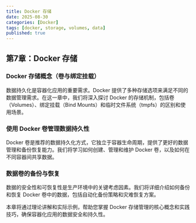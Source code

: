 ```yaml
---
title: Docker 存储
date: 2025-08-30
categories: [Docker]
tags: [docker, storage, volumes, data]
published: true
---
```


## 第7章：Docker 存储

### Docker 存储概念（卷与绑定挂载）

数据持久化是容器化应用的重要需求。Docker 提供了多种存储选项来满足不同的数据管理需求。在这一章中，我们将深入探讨 Docker 的存储机制，包括卷（Volumes）、绑定挂载（Bind Mounts）和临时文件系统（tmpfs）的区别和使用场景。

### 使用 Docker 卷管理数据持久性

Docker 卷是推荐的数据持久化方式，它独立于容器生命周期，提供了更好的数据管理和备份恢复能力。我们将学习如何创建、管理和维护 Docker 卷，以及如何在不同容器间共享数据。

### 数据卷的备份与恢复

数据的安全性和可恢复性是生产环境中的关键考虑因素。我们将详细介绍如何备份和恢复 Docker 卷中的数据，包括自动化备份策略和灾难恢复方案。

本章将通过理论讲解和实际示例，帮助您掌握 Docker 存储管理的核心概念和实践技巧，确保容器化应用的数据安全和持久性。
